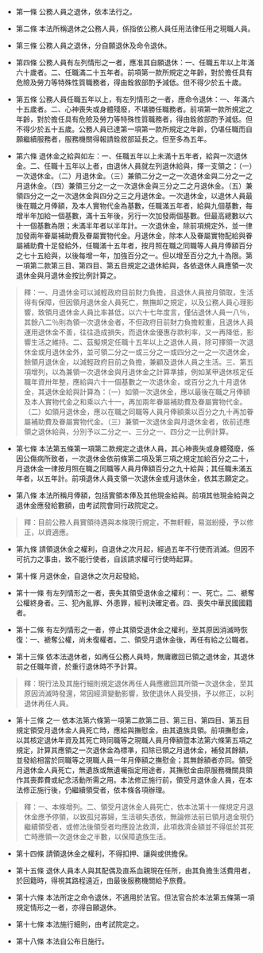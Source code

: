 * 第一條 公務人員之退休，依本法行之。

* 第二條 本法所稱退休之公務人員，係指依公務人員任用法律任用之現職人員。

* 第三條 公務人員之退休，分自願退休及命令退休。

* 第四條 公務人員有左列情形之一者，應准其自願退休：一、任職五年以上年滿六十歲者。二、任職滿二十五年者。前項第一款所規定之年齡，對於擔任具有危險及勞力等特殊性質職務者，得由銓敘部酌予減低。但不得少於五十歲。

* 第五條 公務人員任職五年以上，有左列情形之一者，應命令退休：一、年滿六十五歲者。二、心神喪失或身體殘廢，不堪勝任職務者。前項第一款所規定之年齡，對於擔任具有危險及勞力等特殊性質職務者，得由銓敘部酌予減低。但不得少於五十五歲。公務人員已達第一項第一款所規定之年齡，仍堪任職而自願繼續服務者，服務機關得報請銓敘部延長之。但至多為五年。

* 第六條 退休金之給與如左：一、任職五年以上未滿十五年者，給與一次退休金。二、任職十五年以上者，由退休人員就左列退休給與，擇一支領之：（一）一次退休金。（二）月退休金。（三）兼領二分之一之一次退休金與二分之一之月退休金。（四）兼領三分之一之一次退休金與三分之二之月退休金。（五）兼領四分之一之一次退休金與四分之三之月退休金。一次退休金，以退休人員最後在職之月俸額，及本人實物代金為基數，任職滿五年者，給與九個基數，每增半年加給一個基數，滿十五年後，另行一次加發兩個基數。但最高總數以六十一個基數為限；未滿半年者以半年計。一次退休金，除前項規定外，並一律加發兩年眷屬補助費及眷屬實物代金。月退休金，除本人及眷屬實物配給與眷屬補助費十足發給外，任職滿十五年者，按月照在職之同職等人員月俸額百分之七十五給與，以後每增一年，加強百分之一。但以增至百分之九十為限。第一項第二款第三目、第四目、第五目規定之退休給與，各依退休人員應領一次退休金與月退休金按比例計算之。

> 釋：一、月退休金可以減輕政府目前財力負擔，且退休人員按月領取，生活得有保障，但因領月退休金人員死亡，無撫卹之規定，以及公務人員心理影響，致領月退休金人員比率甚低，以六十七年度言，僅佔退休人員一八％，其餘八二％則為領一次退休金者，不但政府目前財力負擔較重，且退休人員運用退休金不善，往往造成損失，而退休金優惠存款利率，又一再降低，影響生活之維持。二、茲擬規定任職十五年以上之退休人員，除可擇領一次退休金或月退休金外，並可領二分之一或三分之一或四分之一之一次退休金，餘領月退休金，以減輕政府目前之負擔，兼顧及退休人員之生活。三、第五項增列，以為兼領一次退休金與月退休金之計算準據，例如某甲退休核定任職年資卅年整，應給與六十一個基數之一次退休金，或百分之九十月退休金，其退休金給與計算為：（一）如領一次退休金，應以最後在職之月俸額及本人實物代金之和乘以六十一，再加兩年眷屬補助費及眷屬實物代金。（二）如領月退休金，應以在職之同職等人員月俸額乘以百分之九十再加眷屬補助費及眷屬實物代金。（三）兼領一次退休金與月退休金者，依前述應領之退休給與，分別予以二分之一、三分之一、四分之一比例計算。

* 第七條 本法第五條第一項第二款規定之退休人員，其心神喪失或身體殘廢，係因公傷病所致者，一次退休金依前條第二項及第三項之規定加給百分之二十，月退休金一律按月照在職之同職等人員月俸額百分之九十給與；其任職未滿五年者，以五年計。前項退休人員支領一次退休金或月退休金，依其志願定之。

* 第八條 本法所稱月俸額，包括實領本俸及其他現金給與。前項其他現金給與之退休金應發給數額，由考試院會同行政院定之。

> 釋：目前公務人員實領待遇與本條現行規定，不無軒輊，易滋紛擾，予以修正，以資適應。

* 第九條 請領退休金之權利，自退休之次月起，經過五年不行使而消滅。但因不可抗力之事由，致不能行使者，自該請求權可行使時起算。

* 第十條 月退休金，自退休之次月起發給。

* 第十一條 有左列情形之一者，喪失其領受退休金之權利：一、死亡。二、褫奪公權終身者。三、犯內亂罪、外患罪，經判決確定者。四、喪失中華民國國籍者。

* 第十二條 有左列情形之一者，停止其領受退休金之權利，至其原因消滅時恢復：一、褫奪公權，尚未復權者。二、領受月退休金後，再任有給之公職者。

* 第十三條 依本法退休者，如再任公務人員時，無庸繳回已領之退休金，其退休前之任職年資，於重行退休時不予計算。

> 釋：現行法及其施行細則規定退休再任人員應繳回其所領一次退休金，至其原因消滅時發還，常因經濟變動影響，致使退休人員受損，予以修正，以利退休再任人員。

* 第十三條 之一 依本法第六條第一項第二款第二目、第三目、第四目、第五目規定領受月退休金人員死亡時，應給與撫慰金，由其遺族具領。前項撫慰金，以其核定退休年資及其死亡時同職等之現職人員月俸額暨本法第六條第五項之規定，計算其應領之一次退休金為標準，扣除已領之月退休金，補發其餘額，並發給相當於同職等之現職人員一年月俸額之撫慰金；其無餘額者亦同。領受月退休金人員死亡，無遺族或無遺囑指定用途者，其撫慰金由原服務機關具領作其喪葬費或紀念活動所需之用。本法修正施行前，領受月退休金人員，在本法修正施行後，仍繼續領受者，依本條各項辦理。

> 釋：一、本條增列。二、領受月退休金人員死亡，依本法第十一條規定月退休金應予停領，以致孤兒寡婦，生活頓失憑依，無論修法前已領月退金現仍繼續領受者，或修法後領受者均應設法救濟，此項救濟金額並不得低於其死亡時應領一次退休金之半數，以保障遺族生活。

* 第十四條 請領退休金之權利，不得扣押、讓與或供擔保。

* 第十五條 退休人員本人與其配偶及直系血親現在任所，由其負擔生活費用者，於回籍時，得視其路程遠近，由最後服務機關給予旅費。

* 第十六條 本法所定之命令退休，不適用於法官。但法官合於本法第五條第一項規定情形之一者，亦得自願退休。

* 第十七條 本法施行細則，由考試院定之。

* 第十八條 本法自公布日施行。

